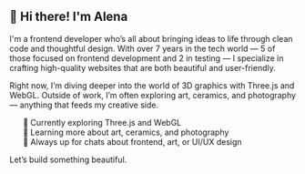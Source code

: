 ## 👋 Hi there! I'm Alena

I'm a frontend developer who’s all about bringing ideas to life through clean code and thoughtful design. With over 7 years in the tech world — 5 of those focused on frontend development and 2 in testing — I specialize in crafting high-quality websites that are both beautiful and user-friendly.

Right now, I’m diving deeper into the world of 3D graphics with Three.js and WebGL. Outside of work, I’m often exploring art, ceramics, and photography — anything that feeds my creative side.

&nbsp;&nbsp;&nbsp;&nbsp;&nbsp;&nbsp;🔭 Currently exploring Three.js and WebGL <br />
&nbsp;&nbsp;&nbsp;&nbsp;&nbsp;&nbsp;🌱 Learning more about art, ceramics, and photography <br />
&nbsp;&nbsp;&nbsp;&nbsp;&nbsp;&nbsp;💬 Always up for chats about frontend, art, or UI/UX design <br />

Let’s build something beautiful.
